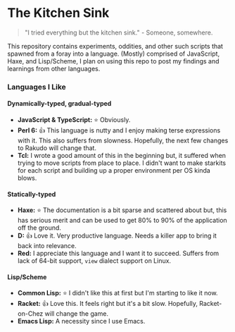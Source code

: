 # The Kitchen Sink
> "I tried everything but the kitchen sink." - Someone, somewhere.

This repository contains experiments, oddities, and other such scripts that spawned from a foray into a language. (Mostly) comprised of JavaScript, Haxe, and Lisp/Scheme, I plan on using this repo to post my findings and learnings from other languages.

### Languages I Like

#### Dynamically-typed, gradual-typed
- **JavaScript & TypeScript:** :star: Obviously.
- **Perl 6:** :+1: This language is nutty and I enjoy making terse expressions with it. This also suffers from slowness. Hopefully, the next few changes to Rakudo will change that.
- **Tcl:** I wrote a good amount of this in the beginning but, it suffered when trying to move scripts from place to place. I didn't want to make starkits for each script and building up a proper environment per OS kinda blows.

#### Statically-typed
- **Haxe:** :star: The documentation is a bit sparse and scattered about but, this has serious merit and can be used to get 80% to 90% of the application off the ground.
- **D:** :+1: Love it. Very productive language. Needs a killer app to bring it back into relevance.
- **Red:** I appreciate this language and I want it to succeed. Suffers from lack of 64-bit support, `view` dialect support on Linux.

#### Lisp/Scheme
- **Common Lisp:** :star: I didn't like this at first but I'm starting to like it now.
- **Racket:** :+1: Love this. It feels right but it's a bit slow. Hopefully, Racket-on-Chez will change the game.
- **Emacs Lisp:** A necessity since I use Emacs.
